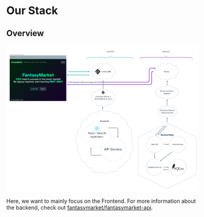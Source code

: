 # Our Stack

## Overview

![stack](.assets/fantasymarket.png)

Here, we want to mainly focus on the Frontend. For more information about the backend, check out  [fantasymarket/fantasymarket-api](https://github.com/fantasymarket/fantasymarket-api).

